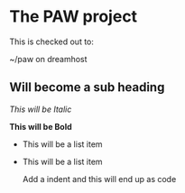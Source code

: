 The PAW project
==============

This is checked out to:

~/paw on dreamhost






Will become a sub heading
--------------

*This will be Italic*

**This will be Bold**

- This will be a list item
- This will be a list item

    Add a indent and this will end up as code
	
